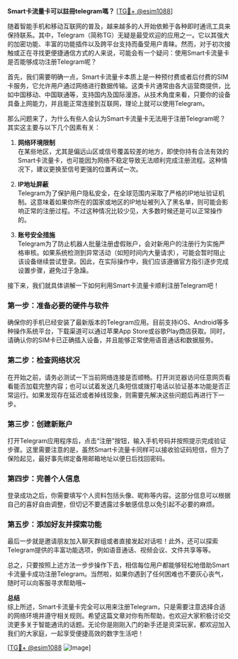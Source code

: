 **Smart卡流量卡可以註冊telegram嗎？** [[TG💪+ @esim1088](https://t.me/s/esim1088)]

随着智能手机和移动互联网的普及，越来越多的人开始依赖于各种即时通讯工具来保持联系。其中，Telegram（简称TG）无疑是最受欢迎的应用之一。它以其强大的加密功能、丰富的功能插件以及跨平台支持而备受用户青睐。然而，对于初次接触或正在寻找更便捷通信方式的人来说，可能会有一个疑问：使用Smart卡流量卡是否能够成功注册Telegram呢？

首先，我们需要明确一点，Smart卡流量卡本质上是一种预付费或者后付费的SIM卡服务，它允许用户通过网络进行数据传输。这类卡片通常由各大运营商提供，比如中国移动、中国联通等，支持国内及国际漫游。从技术角度来看，只要你的设备具备上网能力，并且能正常连接到互联网，理论上就可以使用Telegram。

那么问题来了，为什么有些人会认为Smart卡流量卡无法用于注册Telegram呢？其实这主要与以下几个因素有关：

1. **网络环境限制**  
   在某些地区，尤其是偏远山区或信号覆盖较差的地方，即使你持有合法有效的Smart卡流量卡，也可能因为网络不稳定导致无法顺利完成注册流程。这种情况下，建议更换至信号更强的位置再试一次。

2. **IP地址屏蔽**  
   Telegram为了保护用户隐私安全，在全球范围内采取了严格的IP地址验证机制。这意味着如果你所在的国家或地区的IP地址被列入了黑名单，则可能会影响正常的注册过程。不过这种情况比较少见，大多数时候还是可以正常操作的。

3. **账号安全措施**  
   Telegram为了防止机器人批量注册虚假账户，会对新用户的注册行为实施严格审核。如果系统检测到异常活动（如短时间内大量请求），可能会暂时阻止该设备继续尝试登录。因此，在实际操作中，我们应该遵循官方指引逐步完成设置步骤，避免过于急躁。

接下来，我们就具体讲解一下如何利用Smart卡流量卡顺利注册Telegram吧！

### 第一步：准备必要的硬件与软件  
确保你的手机已经安装了最新版本的Telegram应用。目前支持iOS、Android等多种操作系统平台，下载渠道可以通过苹果App Store或谷歌Play商店获取。同时，请确认你的SIM卡已正确插入设备，并且能够正常使用语音通话和数据服务。

### 第二步：检查网络状况  
在开始之前，请务必测试一下当前网络连接是否顺畅。打开浏览器访问任意网页看看能否加载完整内容；也可以试着发送几条短信或拨打电话以验证基本功能是否正常运行。如果发现存在延迟或者掉线现象，则需要先解决这些问题后再进行下一步。

### 第三步：创建新账户  
打开Telegram应用程序后，点击“注册”按钮，输入手机号码并按照提示完成验证步骤。这里需要注意的是，虽然Smart卡流量卡同样可以接收验证码短信，但为了保险起见，最好事先绑定备用邮箱地址以便日后找回密码。

### 第四步：完善个人信息  
登录成功之后，你需要填写个人资料包括头像、昵称等内容。这部分信息可以根据自己的喜好自由调整，但切记不要透露过多敏感信息以免引起不必要的麻烦。

### 第五步：添加好友并探索功能  
最后一步就是邀请朋友加入聊天群组或者直接发起对话啦！此外，还可以探索Telegram提供的丰富功能选项，例如语音通话、视频会议、文件共享等等。

总之，只要按照上述方法一步步操作下去，相信每位用户都能够轻松地借助Smart卡流量卡成功注册Telegram。当然啦，如果你遇到了任何困难也不要灰心丧气，随时可以向客服寻求帮助哦~

**总结**  
综上所述，Smart卡流量卡完全可以用来注册Telegram，只是需要注意选择合适的网络环境并遵守相关规则。希望这篇文章对你有所帮助，也欢迎大家积极讨论交流更多关于智能通讯的话题。无论你是刚刚入门的新手还是资深玩家，都欢迎加入我们的大家庭，一起享受便捷高效的数字生活吧！

[[TG💪+ @esim1088](https://t.me/s/esim1088) ![Image](https://i.postimg.cc/4NQfJmqS/Snipaste-2025-05-13-00-14-12.png)]